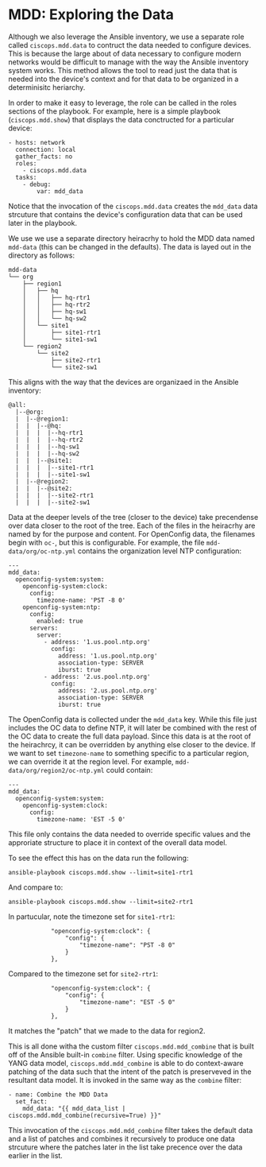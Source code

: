# MDD: Exploring the Data
Although we also leverage the Ansible inventory, we use a separate role called `ciscops.mdd.data` to contruct the data needed to configure devices.  This is because the large about of data necessary to configure modern networks would be difficult to manage with the way the Ansible inventory system works.  This method allows the tool to read just the data that is needed into the device's context and for that data to be organized in a determinisitc heriarchy.

In order to make it easy to leverage, the role can be called in the roles sections of the playbook.  For example, here is a simple playbook (`ciscops.mdd.show`) that displays the data conctructed for a particular device:

```
- hosts: network
  connection: local
  gather_facts: no
  roles:
    - ciscops.mdd.data
  tasks:
    - debug:
        var: mdd_data
```

Notice that the invocation of the `ciscops.mdd.data` creates the `mdd_data` data strcuture that contains the device's configuration data that can be used later in the playbook.

We use we use a separate directory heiracrhy to hold the MDD data named `mdd-data` (this can be changed in the defaults).  The data is layed out in the directory as follows:

```
mdd-data
└── org
    ├── region1
    │   ├── hq
    │   │   ├── hq-rtr1
    │   │   ├── hq-rtr2
    │   │   ├── hq-sw1
    │   │   └── hq-sw2
    │   └── site1
    │       ├── site1-rtr1
    │       └── site1-sw1
    └── region2
        └── site2
            ├── site2-rtr1
            └── site2-sw1
```

This aligns with the way that the devices are organizaed in the Ansible inventory:

```
@all:
  |--@org:
  |  |--@region1:
  |  |  |--@hq:
  |  |  |  |--hq-rtr1
  |  |  |  |--hq-rtr2
  |  |  |  |--hq-sw1
  |  |  |  |--hq-sw2
  |  |  |--@site1:
  |  |  |  |--site1-rtr1
  |  |  |  |--site1-sw1
  |  |--@region2:
  |  |  |--@site2:
  |  |  |  |--site2-rtr1
  |  |  |  |--site2-sw1
```

Data at the deeper levels of the tree (closer to the device) take precendense over data closer to the root of the tree.  Each of the files in the heiracrhy are named by for the purpose and content.  For OpenConfig data, the filenames begin with `oc-`, but this is configurable.  For example, the file `mdd-data/org/oc-ntp.yml` contains the organization level NTP configuration:

```
---
mdd_data:
  openconfig-system:system:
    openconfig-system:clock:
      config:
        timezone-name: 'PST -8 0'
    openconfig-system:ntp:
      config:
        enabled: true
      servers:
        server:
          - address: '1.us.pool.ntp.org'
            config:
              address: '1.us.pool.ntp.org'
              association-type: SERVER
              iburst: true
          - address: '2.us.pool.ntp.org'
            config:
              address: '2.us.pool.ntp.org'
              association-type: SERVER
              iburst: true
```

The OpenConfig data is collected under the `mdd_data` key.  While this file just includes the OC data to define NTP, it will later be combined with the rest of the OC data to create the full data payload.  Since this data is at the root of the heirachrcy, it can be overridden by anything else closer to the device.  If we want to set `timezone-name` to something specific to a particular region, we can override it at the region level.  For example, `mdd-data/org/region2/oc-ntp.yml` could contain:

```
---
mdd_data:
  openconfig-system:system:
    openconfig-system:clock:
      config:
        timezone-name: 'EST -5 0'
```

This file only contains the data needed to override specific values and the approriate structure to place it in context of the overall data model.

To see the effect this has on the data run the following:

```
ansible-playbook ciscops.mdd.show --limit=site1-rtr1
```

And compare to:

```
ansible-playbook ciscops.mdd.show --limit=site2-rtr1
```

In partucular, note the timezone set for `site1-rtr1`:
```
            "openconfig-system:clock": {
                "config": {
                    "timezone-name": "PST -8 0"
                }
            },
```

Compared to the timezone set for `site2-rtr1`:
```
            "openconfig-system:clock": {
                "config": {
                    "timezone-name": "EST -5 0"
                }
            },
```

It matches the "patch" that we made to the data for region2.

This is all done witha the custom filter `ciscops.mdd.mdd_combine` that is built off of the Ansible built-in `combine` filter.  Using specific knowledge of the YANG data model, `ciscops.mdd.mdd_combine` is able to do context-aware patching of the data such that the intent of the patch is preserveved in the resultant data model.  It is invoked in the same way as the `combine` filter:

```
- name: Combine the MDD Data
  set_fact:
    mdd_data: "{{ mdd_data_list | ciscops.mdd.mdd_combine(recursive=True) }}"
```

This invocation of the `ciscops.mdd.mdd_combine` filter takes the default data and a list of patches and combines it recursively to produce one data strcuture where the patches later in the list take precence over the data earlier in the list.
